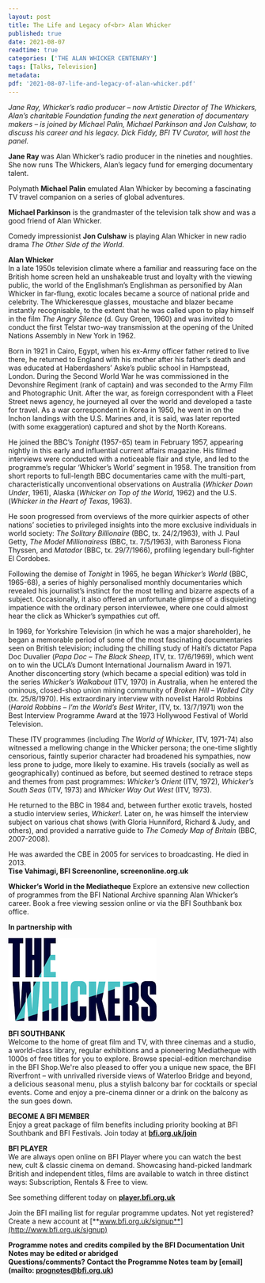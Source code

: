 ```yaml
---
layout: post
title: The Life and Legacy of<br> Alan Whicker
published: true
date: 2021-08-07
readtime: true
categories: ['THE ALAN WHICKER CENTENARY']
tags: [Talks, Television]
metadata: 
pdf: '2021-08-07-life-and-legacy-of-alan-whicker.pdf'
---
```


_Jane Ray, Whicker’s radio producer – now Artistic Director of The Whickers, Alan’s charitable Foundation funding the next generation of documentary makers – is joined by Michael Palin, Michael Parkinson and Jon Culshaw, to discuss his career and his legacy. Dick Fiddy, BFI TV Curator, will host the panel._

**Jane Ray** was Alan Whicker’s radio producer in the nineties and noughties. She now runs The Whickers, Alan’s legacy fund for emerging documentary talent.

Polymath **Michael Palin** emulated Alan Whicker by becoming a fascinating TV travel companion on a series of global adventures.

**Michael Parkinson** is the grandmaster of the television talk show and was a good friend of Alan Whicker.

Comedy impressionist **Jon Culshaw** is playing Alan Whicker in new radio drama _The Other Side of the World_.

**Alan Whicker**<br>
In a late 1950s television climate where a familiar and reassuring face on the British home screen held an unshakeable trust and loyalty with the viewing public, the world of the Englishman’s Englishman as personified by Alan Whicker in far-flung, exotic locales became a source of national pride and celebrity. The Whickeresque glasses, moustache and blazer became instantly recognisable, to the extent that he was called upon to play himself in the film _The Angry Silence_ (d. Guy Green, 1960) and was invited to conduct the first Telstar two-way transmission at the opening of the United Nations Assembly in New York in 1962.

Born in 1921 in Cairo, Egypt, when his ex-Army officer father retired to live there, he returned to England with his mother after his father’s death and was educated at Haberdashers’ Aske’s public school in Hampstead, London. During the Second World War he was commissioned in the Devonshire Regiment (rank of captain) and was seconded to the Army Film and Photographic Unit. After the war, as foreign correspondent with a Fleet Street news agency, he journeyed all over the world and developed a taste for travel. As a war correspondent in Korea in 1950, he went in on the Inchon landings with the U.S. Marines and, it is said, was later reported (with some exaggeration) captured and shot by the North Koreans.

He joined the BBC’s _Tonight_ (1957-65) team in February 1957, appearing nightly in this early and influential current affairs magazine. His filmed interviews were conducted with a noticeable flair and style, and led to the programme’s regular ‘Whicker’s World’ segment in 1958. The transition from short reports to full-length BBC documentaries came with the multi-part, characteristically unconventional observations on Australia (_Whicker Down Under_, 1961), Alaska (_Whicker on Top of the World_, 1962) and the U.S. (_Whicker in the Heart of Texas_, 1963).

He soon progressed from overviews of the more quirkier aspects of other nations’ societies to privileged insights into the more exclusive individuals in world society: _The Solitary Billionaire_ (BBC, tx. 24/2/1963), with J. Paul Getty, _The Model Millionairess_ (BBC, tx. 7/5/1963), with Baroness Fiona Thyssen, and _Matador_ (BBC, tx. 29/7/1966), profiling legendary bull-fighter El Cordobes.

Following the demise of _Tonight_ in 1965, he began _Whicker’s World_ (BBC, 1965-68), a series of highly personalised monthly documentaries which revealed his journalist’s instinct for the most telling and bizarre aspects of a subject. Occasionally, it also offered an unfortunate glimpse of a disquieting impatience with the ordinary person interviewee, where one could almost hear the click as Whicker’s sympathies cut off.

In 1969, for Yorkshire Television (in which he was a major shareholder), he began a memorable period of some of the most fascinating documentaries seen on British television; including the chilling study of Haiti’s dictator Papa Doc Duvalier (_Papa Doc – The Black Sheep_, ITV, tx. 17/6/1969), which went on to win the UCLA’s Dumont International Journalism Award in 1971. Another disconcerting story (which became a special edition) was told in the series _Whicker’s Walkabout_ (ITV, 1970) in Australia, when he entered the ominous, closed-shop union mining community of _Broken Hill – Walled City_ (tx. 25/8/1970). His extraordinary interview with novelist Harold Robbins (_Harold Robbins – I’m the World’s Best Writer_, ITV, tx. 13/7/1971) won the Best Interview Programme Award at the 1973 Hollywood Festival of World Television.

These ITV programmes (including _The World of Whicker_, ITV, 1971-74) also witnessed a mellowing change in the Whicker persona; the one-time slightly censorious, faintly superior character had broadened his sympathies, now less prone to judge, more likely to examine. His travels (socially as well as geographically) continued as before, but seemed destined to retrace steps and themes from past programmes: _Whicker’s Orient_ (ITV, 1972), _Whicker’s South Seas_ (ITV, 1973) and _Whicker Way Out West_ (ITV, 1973).

He returned to the BBC in 1984 and, between further exotic travels, hosted a studio interview series, _Whicker!._ Later on, he was himself the interview subject on various chat shows (with Gloria Hunniford, Richard & Judy, and others), and provided a narrative guide to _The Comedy Map of Britain_ (BBC, 2007-2008).

He was awarded the CBE in 2005 for services to broadcasting. He died in 2013.<br>
**Tise Vahimagi, BFI Screenonline, screenonline.org.uk**

**Whicker’s World in the Mediatheque**
Explore an extensive new collection of programmes from the BFI National Archive spanning Alan Whicker’s career. Book a free viewing session online or via the BFI Southbank box office.

**In partnership with**
 
<img style="float: left;" src="/img/whickers.png">
<br><br><br><br><br><br><br><br><br><br>

**BFI SOUTHBANK**  
Welcome to the home of great film and TV, with three cinemas and a studio, a world-class library, regular exhibitions and a pioneering Mediatheque with 1000s of free titles for you to explore. Browse special-edition merchandise in the BFI Shop.We&#39;re also pleased to offer you a unique new space, the BFI Riverfront – with unrivalled riverside views of Waterloo Bridge and beyond, a delicious seasonal menu, plus a stylish balcony bar for cocktails or special events. Come and enjoy a pre-cinema dinner or a drink on the balcony as the sun goes down.  

**BECOME A BFI MEMBER**  
Enjoy a great package of film benefits including priority booking at BFI Southbank and BFI Festivals. Join today at [**bfi.org.uk/join**](http://www.bfi.org.uk/join)  

**BFI PLAYER**  
 We are always open online on BFI Player where you can watch the best new, cult &amp; classic cinema on demand. Showcasing hand-picked landmark British and independent titles, films are available to watch in three distinct ways: Subscription, Rentals &amp; Free to view.  

See something different today on [**player.bfi.org.uk**](https://player.bfi.org.uk)  

Join the BFI mailing list for regular programme updates. Not yet registered? Create a new account at [**www.bfi.org.uk/signup**](http://www.bfi.org.uk/signup)

**Programme notes and credits compiled by the BFI Documentation Unit  
Notes may be edited or abridged  
Questions/comments? Contact the Programme Notes team by [email](mailto: prognotes@bfi.org.uk)**
